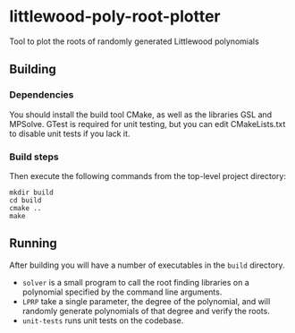 # littlewood-poly-root-plotter
Tool to plot the roots of randomly generated Littlewood polynomials

## Building
### Dependencies
You should install the build tool CMake, as well as the libraries GSL and MPSolve. GTest is required for unit testing, but you can edit CMakeLists.txt to disable unit tests if you lack it.

### Build steps
Then execute the following commands from the top-level project directory:

```
mkdir build
cd build
cmake ..
make
```

## Running
After building you will have a number of executables in the `build` directory.

- `solver` is a small program to call the root finding libraries on a polynomial specified by the command line arguments.
- `LPRP` take a single parameter, the degree of the polynomial, and will randomly generate polynomials of that degree and verify the roots.
- `unit-tests` runs unit tests on the codebase.
